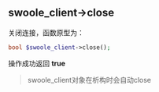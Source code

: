 swoole_client->close
-----
关闭连接，函数原型为：
```php
bool $swoole_client->close();
```
操作成功返回 **true**
> swoole_client对象在析构时会自动close